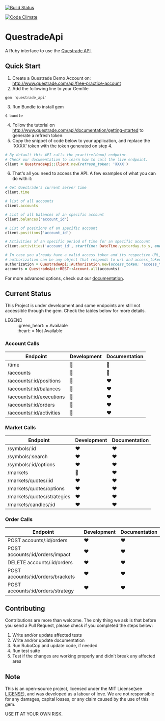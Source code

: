 [![Build Status](https://travis-ci.org/brunomeira/questrade_api.svg?branch=master)](https://travis-ci.org/brunomeira/questrade_api) 

[![Code Climate](https://codeclimate.com/github/brunomeira/questrade_api/badges/gpa.svg)](https://codeclimate.com/github/brunomeira/questrade_api)

# QuestradeApi

A Ruby interface to use the [Questrade API](http://www.questrade.com/api).

## Quick Start

1. Create a Questrade Demo Account on: <http://www.questrade.com/api/free-practice-account>
2. Add the following line to your Gemfile
```
gem 'questrade_api'
```
3. Run Bundle to install gem
```
$ bundle
```
4. Follow the tutorial on <http://www.questrade.com/api/documentation/getting-started> to generate a refresh token
5. Copy the snippet of code below to your application, and replace the 'XXXX' token with the token generated on step 4.
```ruby
# By default this API calls the practice(demo) endpoint.
# Check our documentation to learn how to call the live endpoint.
client = QuestradeApi::Client.new(refresh_token: 'XXXX')
```
6. That's all you need to access the API. A few examples of what you can do with it:
```ruby
# Get Questrade's current server time
client.time

# list of all accounts
client.accounts

# List of all balances of an specific account
client.balances('account_id')

# List of positions of an specific account
client.positions('account_id')

# Activities of an specific period of time for an specific account
client.activities('account_id', startTime: DateTime.yesterday.to_s, endTime: DateTime.now.to_s)

# In case you already have a valid access token and its respective URL, you can use the QuestradeApi::REST objects. Example:
# authorization can be any object that responds to url and access_token
authorization = QuestradeApi::Authorization.new(access_token: 'access_token', api_server: 'url')
accounts = QuestradeApi::REST::Account.all(accounts)
```
For more advanced options, check out our [documentation](http://www.rubydoc.info/gems/questrade_api).

## Current Status

This Project is under development and some endpoints are still not accessible through the gem.
Check the tables below for more details.

<dl>
  <dt>LEGEND</dt>

  <dd>:green_heart: = Available</dd>
  <dd>:heart: = Not Available</dd>
</dl>

### Account Calls

| Endpoint                 | Development   | Documentation |
| ---                      | ---           | ---           |
| /time                    | :green_heart: | :green_heart: |
| /accounts                | :green_heart: | :green_heart: |
| /accounts/:id/positions  | :green_heart: | :heart:       |
| /accounts/:id/balances   | :green_heart: | :heart:       |
| /accounts/:id/executions | :green_heart: | :heart:       |
| /accounts/:id/orders     | :green_heart: | :heart:       |
| /accounts/:id/activities | :green_heart: | :heart:       |

### Market Calls

| Endpoint                   | Development   | Documentation |
| ---                        | ---           | ---           |
| /symbols/:id               | :heart:       | :heart:       |
| /symbols/:search           | :heart:       | :heart:       |
| /symbols/:id/options       | :heart:       | :heart:       |
| /markets                   | :green_heart: | :heart:       |
| /markets/quotes/:id        | :heart:       | :heart:       |
| /markets/quotes/options    | :heart:       | :heart:       |
| /markets/quotes/strategies | :heart:       | :heart:       |
| /markets/candles/:id       | :heart:       | :heart:       |

### Order Calls

| Endpoint                          | Development   | Documentation |
| ---                               | ---           | ---           |
| POST accounts/:id/orders          | :heart:       | :heart:       |
| POST accounts/:id/orders/impact   | :heart:       | :heart:       |
| DELETE accounts/:id/orders        | :heart:       | :heart:       |
| POST accounts/:id/orders/brackets | :heart:       | :heart:       |
| POST accounts/:id/orders/strategy | :heart:       | :heart:       |

## Contributing

Contributions are more than welcome.
The only thing we ask is that before you send a Pull Request, please check if you completed the steps below:

1. Write and/or update affected tests
3. Write and/or update documentation
4. Run RuboCop and update code, if needed
5. Run test suite
6. Test if the changes are working properly and didn't break any affected area

## Note

This is an open-source project, licensed under the MIT License(see [LICENSE]), and was developed as a labour of love.
We are not responsible for any damages, capital losses, or any claim caused by the use of this gem.

USE IT AT YOUR OWN RISK.

[LICENSE]: LICENSE

